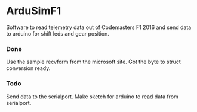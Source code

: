 # ArduSimF1
Software to read telemetry data out of Codemasters F1 2016 and send data to arduino for shift leds and gear position.

### Done
Use the sample recvform from the microsoft site.
Got the byte to struct conversion ready.

### Todo
Send data to the serialport.
Make sketch for arduino to read data from serialport.
